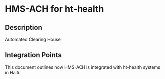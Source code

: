 # HMS-ACH for ht-health

## Description

Automated Clearing House

## Integration Points

This document outlines how HMS-ACH is integrated with ht-health systems in Haiti.
